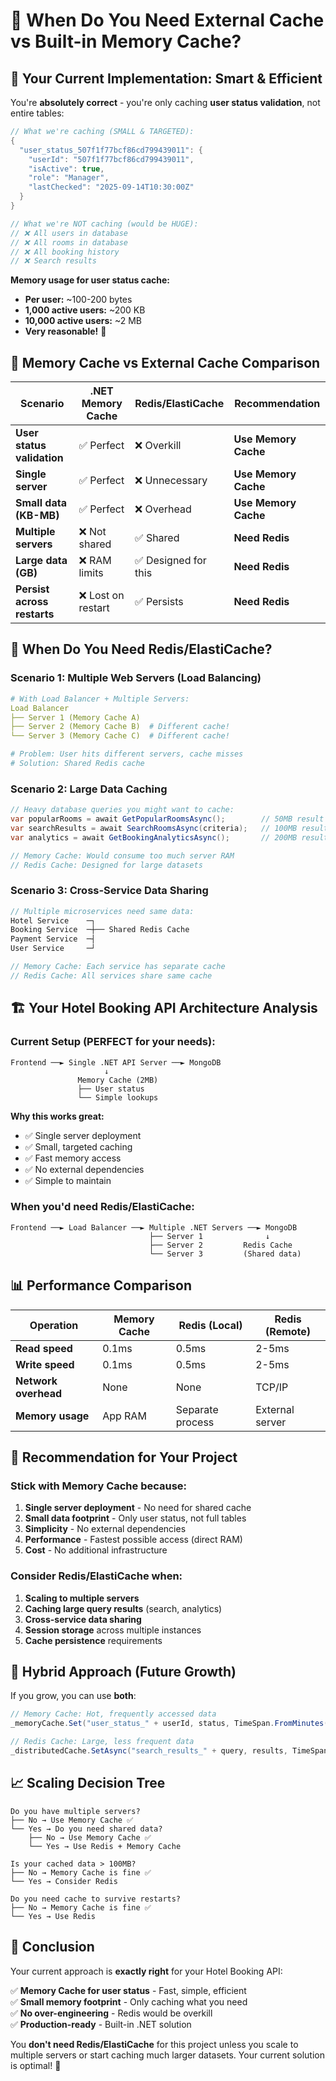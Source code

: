 # 🧠 When Do You Need External Cache vs Built-in Memory Cache?

## 🎯 **Your Current Implementation: Smart & Efficient**

You're **absolutely correct** - you're only caching **user status validation**, not entire tables:

```csharp
// What we're caching (SMALL & TARGETED):
{
  "user_status_507f1f77bcf86cd799439011": {
    "userId": "507f1f77bcf86cd799439011",
    "isActive": true,
    "role": "Manager",
    "lastChecked": "2025-09-14T10:30:00Z"
  }
}

// What we're NOT caching (would be HUGE):
// ❌ All users in database
// ❌ All rooms in database  
// ❌ All booking history
// ❌ Search results
```

**Memory usage for user status cache:**
- **Per user:** ~100-200 bytes
- **1,000 active users:** ~200 KB
- **10,000 active users:** ~2 MB
- **Very reasonable!** 🎯

## 🔄 **Memory Cache vs External Cache Comparison**

| Scenario | .NET Memory Cache | Redis/ElastiCache | Recommendation |
|----------|-------------------|-------------------|----------------|
| **User status validation** | ✅ Perfect | ❌ Overkill | **Use Memory Cache** |
| **Single server** | ✅ Perfect | ❌ Unnecessary | **Use Memory Cache** |
| **Small data (KB-MB)** | ✅ Perfect | ❌ Overhead | **Use Memory Cache** |
| **Multiple servers** | ❌ Not shared | ✅ Shared | **Need Redis** |
| **Large data (GB)** | ❌ RAM limits | ✅ Designed for this | **Need Redis** |
| **Persist across restarts** | ❌ Lost on restart | ✅ Persists | **Need Redis** |

## 🚀 **When Do You Need Redis/ElastiCache?**

### **Scenario 1: Multiple Web Servers (Load Balancing)**
```yaml
# With Load Balancer + Multiple Servers:
Load Balancer
├── Server 1 (Memory Cache A) 
├── Server 2 (Memory Cache B)  # Different cache!
└── Server 3 (Memory Cache C)  # Different cache!

# Problem: User hits different servers, cache misses
# Solution: Shared Redis cache
```

### **Scenario 2: Large Data Caching**
```csharp
// Heavy database queries you might want to cache:
var popularRooms = await GetPopularRoomsAsync();        // 50MB result
var searchResults = await SearchRoomsAsync(criteria);   // 100MB result
var analytics = await GetBookingAnalyticsAsync();       // 200MB result

// Memory Cache: Would consume too much server RAM
// Redis Cache: Designed for large datasets
```

### **Scenario 3: Cross-Service Data Sharing**
```csharp
// Multiple microservices need same data:
Hotel Service    ─┐
Booking Service  ─┼── Shared Redis Cache
Payment Service  ─┤
User Service     ─┘

// Memory Cache: Each service has separate cache
// Redis Cache: All services share same cache
```

## 🏗️ **Your Hotel Booking API Architecture Analysis**

### **Current Setup (PERFECT for your needs):**
```
Frontend ──► Single .NET API Server ──► MongoDB
                     ↓
               Memory Cache (2MB)
               ├── User status
               └── Simple lookups
```

**Why this works great:**
- ✅ Single server deployment
- ✅ Small, targeted caching
- ✅ Fast memory access
- ✅ No external dependencies
- ✅ Simple to maintain

### **When you'd need Redis/ElastiCache:**
```
Frontend ──► Load Balancer ──► Multiple .NET Servers ──► MongoDB
                               ├── Server 1              ↓
                               ├── Server 2         Redis Cache
                               └── Server 3         (Shared data)
```

## 📊 **Performance Comparison**

| Operation | Memory Cache | Redis (Local) | Redis (Remote) |
|-----------|--------------|---------------|----------------|
| **Read speed** | 0.1ms | 0.5ms | 2-5ms |
| **Write speed** | 0.1ms | 0.5ms | 2-5ms |
| **Network overhead** | None | None | TCP/IP |
| **Memory usage** | App RAM | Separate process | External server |

## 🎯 **Recommendation for Your Project**

### **Stick with Memory Cache because:**

1. **Single server deployment** - No need for shared cache
2. **Small data footprint** - Only user status, not full tables
3. **Simplicity** - No external dependencies
4. **Performance** - Fastest possible access (direct RAM)
5. **Cost** - No additional infrastructure

### **Consider Redis/ElastiCache when:**

1. **Scaling to multiple servers**
2. **Caching large query results** (search, analytics)
3. **Cross-service data sharing**
4. **Session storage** across multiple instances
5. **Cache persistence** requirements

## 🔧 **Hybrid Approach (Future Growth)**

If you grow, you can use **both**:

```csharp
// Memory Cache: Hot, frequently accessed data
_memoryCache.Set("user_status_" + userId, status, TimeSpan.FromMinutes(5));

// Redis Cache: Large, less frequent data  
_distributedCache.SetAsync("search_results_" + query, results, TimeSpan.FromHours(1));
```

## 📈 **Scaling Decision Tree**

```
Do you have multiple servers?
├── No → Use Memory Cache ✅
└── Yes → Do you need shared data?
    ├── No → Use Memory Cache ✅  
    └── Yes → Use Redis + Memory Cache

Is your cached data > 100MB?
├── No → Memory Cache is fine ✅
└── Yes → Consider Redis

Do you need cache to survive restarts?
├── No → Memory Cache is fine ✅
└── Yes → Use Redis
```

## 🎉 **Conclusion**

Your current approach is **exactly right** for your Hotel Booking API:

✅ **Memory Cache for user status** - Fast, simple, efficient  
✅ **Small memory footprint** - Only caching what you need  
✅ **No over-engineering** - Redis would be overkill  
✅ **Production-ready** - Built-in .NET solution  

You **don't need Redis/ElastiCache** for this project unless you scale to multiple servers or start caching much larger datasets. Your current solution is optimal! 🚀
